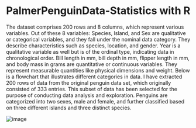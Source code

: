 # PalmerPenguinData-Statistics with R


The dataset comprises 200 rows and 8 columns, which represent various variables. Out of these 8 variables:
Species, Island, and Sex are qualitative or categorical variables, and they fall under the nominal data category.
They describe characteristics such as species, location, and gender. Year is a qualitative variable as well but
is of the ordinal type, indicating data in chronological order. Bill length in mm, bill depth in mm, flipper
length in mm, and body mass in grams are quantitative or continuous variables. They represent measurable
quantities like physical dimensions and weight.
Below is a flowchart that illustrates different categories in data. I have extracted 200 rows of data from the
original penguin data set, which originally consisted of 333 entries. This subset of data has been selected
for the purpose of conducting data analysis and exploration. Penguins are categorized into two sexes, male
and female, and further classified based on three different islands and three distinct species.


![image](https://github.com/RutujaJagtap7/PalmerPenguinData-Statistics/assets/40450381/7b160c0b-2c28-43db-a546-8f456d1ff459)
